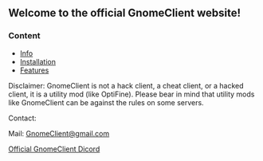 
## Welcome to the official GnomeClient website!
### Content
- [Info](https://gnomeclientdevs.github.io/GnomeClient/info)
- [Installation](https://gnomeclientdevs.github.io/GnomeClient/installation)
- [Features](https://gnomeclientdevs.github.io/GnomeClient/features)

Disclaimer: GnomeClient is not a hack client, a cheat client, or a hacked client, it is a utility mod (like OptiFine). Please bear in mind that utility mods like GnomeClient can be against the rules on some servers.

Contact:

Mail: GnomeClient@gmail.com

[Official GnomeClient Dicord](https://discord.gg/PStyYfM)

